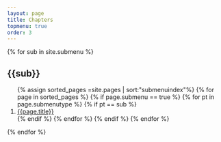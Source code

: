 ```yaml
---
layout: page
title: Chapters
topmenu: true
order: 3
---
```

{% for sub in site.submenu %}
##  {{sub}}

<ol class="submenu">
{% assign sorted_pages =site.pages | sort:"submenuindex"%}
{% for page in sorted_pages %}
{% if page.submenu == true %}
{% for pt in page.submenutype %}
{% if pt == sub %}
<li class="nav-item"><a href="{{site.baseurl}}{{page.url}}" class="nav-item"> {{page.title}}</a></li>
{% endif %}
{% endfor %}
{% endif %}
{% endfor %}
</ol>
{% endfor %}

